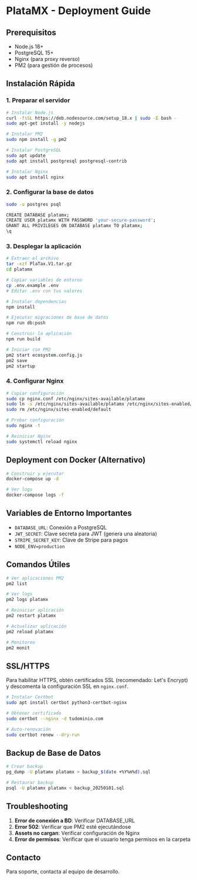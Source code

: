 # PlataMX - Deployment Guide

## Prerequisitos

- Node.js 18+
- PostgreSQL 15+
- Nginx (para proxy reverso)
- PM2 (para gestión de procesos)

## Instalación Rápida

### 1. Preparar el servidor

```bash
# Instalar Node.js
curl -fsSL https://deb.nodesource.com/setup_18.x | sudo -E bash -
sudo apt-get install -y nodejs

# Instalar PM2
sudo npm install -g pm2

# Instalar PostgreSQL
sudo apt update
sudo apt install postgresql postgresql-contrib

# Instalar Nginx
sudo apt install nginx
```

### 2. Configurar la base de datos

```bash
sudo -u postgres psql

CREATE DATABASE platamx;
CREATE USER platamx WITH PASSWORD 'your-secure-password';
GRANT ALL PRIVILEGES ON DATABASE platamx TO platamx;
\q
```

### 3. Desplegar la aplicación

```bash
# Extraer el archivo
tar -xzf PlaTax.V1.tar.gz
cd platamx

# Copiar variables de entorno
cp .env.example .env
# Editar .env con tus valores

# Instalar dependencias
npm install

# Ejecutar migraciones de base de datos
npm run db:push

# Construir la aplicación
npm run build

# Iniciar con PM2
pm2 start ecosystem.config.js
pm2 save
pm2 startup
```

### 4. Configurar Nginx

```bash
# Copiar configuración
sudo cp nginx.conf /etc/nginx/sites-available/platamx
sudo ln -s /etc/nginx/sites-available/platamx /etc/nginx/sites-enabled/
sudo rm /etc/nginx/sites-enabled/default

# Probar configuración
sudo nginx -t

# Reiniciar Nginx
sudo systemctl reload nginx
```

## Deployment con Docker (Alternativo)

```bash
# Construir y ejecutar
docker-compose up -d

# Ver logs
docker-compose logs -f
```

## Variables de Entorno Importantes

- `DATABASE_URL`: Conexión a PostgreSQL
- `JWT_SECRET`: Clave secreta para JWT (genera una aleatoria)
- `STRIPE_SECRET_KEY`: Clave de Stripe para pagos
- `NODE_ENV=production`

## Comandos Útiles

```bash
# Ver aplicaciones PM2
pm2 list

# Ver logs
pm2 logs platamx

# Reiniciar aplicación
pm2 restart platamx

# Actualizar aplicación
pm2 reload platamx

# Monitoreo
pm2 monit
```

## SSL/HTTPS

Para habilitar HTTPS, obtén certificados SSL (recomendado: Let's Encrypt) y descomenta la configuración SSL en `nginx.conf`.

```bash
# Instalar Certbot
sudo apt install certbot python3-certbot-nginx

# Obtener certificado
sudo certbot --nginx -d tudominio.com

# Auto-renovación
sudo certbot renew --dry-run
```

## Backup de Base de Datos

```bash
# Crear backup
pg_dump -U platamx platamx > backup_$(date +%Y%m%d).sql

# Restaurar backup
psql -U platamx platamx < backup_20250101.sql
```

## Troubleshooting

1. **Error de conexión a BD**: Verificar DATABASE_URL
2. **Error 502**: Verificar que PM2 esté ejecutándose
3. **Assets no cargan**: Verificar configuración de Nginx
4. **Error de permisos**: Verificar que el usuario tenga permisos en la carpeta

## Contacto

Para soporte, contacta al equipo de desarrollo.